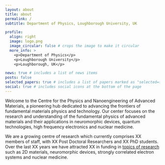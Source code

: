 ```yaml
---
layout: about
title: about
permalink: /
subtitle: Department of Physics, Loughborough University, UK 

profile:
  align: right
  image: logo.png
  image_circular: false # crops the image to make it circular
  more_info: >
    <p>Department of Physics</p>
    <p>Loughborough University</p>
    <p>Loughborough, UK</p>

news: true # includes a list of news items
posts: false
selected_papers: true # includes a list of papers marked as "selected={true}"
social: true # includes social icons at the bottom of the page
---
```


Welcome to the Centre for the Physics and Nanoengineering of Advanced Materials, a pioneering hub dedicated to advancing the frontiers of fundamental materials physics and technology. Our center focuses on the research and understanding of the fundamental physics of advanced materials and their applications in neuromorphic devices, quantum technologies, high frequency electronics and nuclear medicine.

We are a growing centre of research which currently comprises XX members of staff, with XX Post Doctoral Researchers and XX PhD students.  Over the last XX years we have attracted XX in funding in [topics of research](/research/) such as 2D materials, neuromorphic devices, strongly correlated electron systems and nuclear medicine.    

